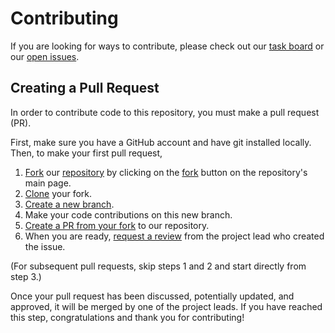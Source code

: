 # Contributing

If you are looking for ways to contribute, please check out our [task board](https://github.com/orgs/OpenBioML/projects/8) or our [open issues](https://github.com/OpenBioML/protein-lm-scaling/issues).

## Creating a Pull Request

In order to contribute code to this repository, you must make a pull request (PR).

First, make sure you have a GitHub account and have git installed locally. Then, to make your first pull request,

1. [Fork](https://docs.github.com/en/get-started/quickstart/fork-a-repo) our [repository](https://github.com/OpenBioML/protein-lm-scaling) by clicking on the [fork](https://github.com/OpenBioML/protein-lm-scaling/fork) button on the repository's main page. 
2. [Clone](https://docs.github.com/en/repositories/creating-and-managing-repositories/cloning-a-repository) your fork.
3. [Create a new branch](https://git-scm.com/book/en/v2/Git-Branching-Basic-Branching-and-Merging).
4. Make your code contributions on this new branch.
5. [Create a PR from your fork](https://docs.github.com/en/pull-requests/collaborating-with-pull-requests/proposing-changes-to-your-work-with-pull-requests/creating-a-pull-request-from-a-fork) to our repository.
6. When you are ready, [request a review](https://docs.github.com/en/pull-requests/collaborating-with-pull-requests/proposing-changes-to-your-work-with-pull-requests/requesting-a-pull-request-review) from the project lead who created the issue.

(For subsequent pull requests, skip steps 1 and 2 and start directly from step 3.)

Once your pull request has been discussed, potentially updated, and approved, it will be merged by one of the project leads. If you have reached this step, congratulations and thank you for contributing!
